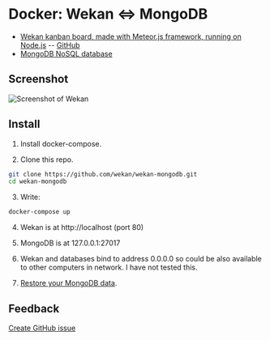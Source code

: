 # Docker: Wekan <=> MongoDB

* [Wekan kanban board, made with Meteor.js framework, running on
  Node.js](https://wekan.io) -- [GitHub](https://github.com/wekan/wekan)
* [MongoDB NoSQL database](https://www.mongodb.com)

## Screenshot

![Screenshot of Wekan][screenshot]

## Install

1) Install docker-compose.

2) Clone this repo.

```bash
git clone https://github.com/wekan/wekan-mongodb.git
cd wekan-mongodb
```

3) Write:

```bash
docker-compose up
```

4) Wekan is at http://localhost (port 80)

5) MongoDB is at 127.0.0.1:27017

6) Wekan and databases bind to address 0.0.0.0 so could be also available to other
   computers in network. I have not tested this.

7) [Restore your MongoDB data](https://github.com/wekan/wekan/wiki/Export-Docker-Mongo-Data).

## Feedback

[Create GitHub issue](https://github.com/wekan/wekan/issues)

[screenshot]: http://i.imgur.com/OCtpqb6.png

